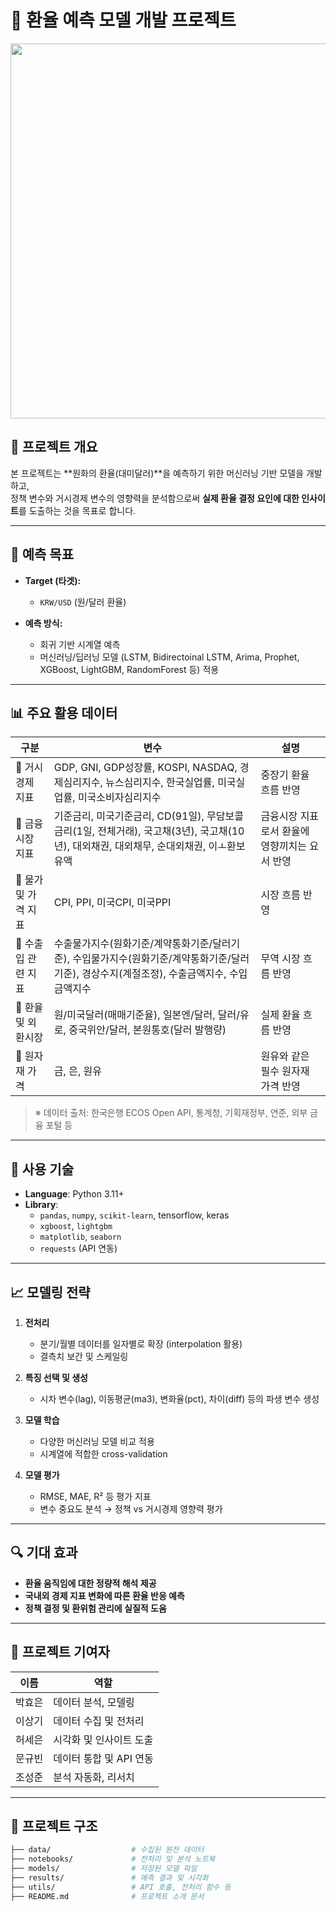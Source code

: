 # 💱 환율 예측 모델 개발 프로젝트

<p align="center">
  <img src="https://i.pinimg.com/736x/35/65/45/3565455fb9a97d8cc3366d9623861799.jpg" width="600"/>
</p>

## 📌 프로젝트 개요
본 프로젝트는 **원화의 환율(대미달러)**을 예측하기 위한 머신러닝 기반 모델을 개발하고,  
정책 변수와 거시경제 변수의 영향력을 분석함으로써 **실제 환율 결정 요인에 대한 인사이트**를 도출하는 것을 목표로 합니다.

---

## 🎯 예측 목표
- **Target (타겟):**  
  - `KRW/USD` (원/달러 환율)  

- **예측 방식:**  
  - 회귀 기반 시계열 예측  
  - 머신러닝/딥러닝 모델 (LSTM, Bidirectoinal LSTM, Arima, Prophet, XGBoost, LightGBM, RandomForest 등) 적용

---

## 📊 주요 활용 데이터

| 구분 | 변수 | 설명 |
|------|------|------|
| 🔹 거시경제 지표 | GDP, GNI, GDP성장률, KOSPI, NASDAQ, 경제심리지수, 뉴스심리지수, 한국실업률, 미국실업률, 미국소비자심리지수 | 중장기 환율 흐름 반영 |
| 🔸 금융시장 지표 | 기준금리, 미국기준금리, CD(91일), 무담보콜금리(1일, 전체거래), 국고채(3년), 국고채(10년), 대외채권, 대외채무, 순대외채권, 이ㅗ환보유액 | 금융시장 지표로서 환율에 영향끼치는 요서 반영 |
| 🔹 물가 및 가격 지표 | CPI, PPI, 미국CPI, 미국PPI | 시장 흐름 반영 |
| 🔸 수출입 관련 지표 | 수출물가지수(원화기준/계약통화기준/달러기준), 수입물가지수(원화기준/계약통화기준/달러기준), 경상수지(계절조정), 수출금액지수, 수입금액지수 | 무역 시장 흐름 반영 |
| 🔹 환율 및 외환시장 | 원/미국달러(매매기준율), 일본엔/달러, 달러/유로, 중국위안/달러, 본원통호(달러 발행량) | 실제 환율 흐름 반영 |
| 🔸 원자재 가격 | 금, 은, 원유 | 원유와 같은 필수 원자재 가격 반영 |

> ※ 데이터 출처: 한국은행 ECOS Open API, 통계청, 기획재정부, 연준, 외부 금융 포털 등

---

## 🔧 사용 기술

- **Language**: Python 3.11+
- **Library**:
  - `pandas`, `numpy`, `scikit-learn`, tensorflow, keras  
  - `xgboost`, `lightgbm`  
  - `matplotlib`, `seaborn`  
  - `requests` (API 연동)

---

## 📈 모델링 전략

1. **전처리**
   - 분기/월별 데이터를 일자별로 확장 (interpolation 활용)
   - 결측치 보간 및 스케일링

2. **특징 선택 및 생성**
   - 시차 변수(lag), 이동평균(ma3), 변화율(pct), 차이(diff) 등의 파생 변수 생성

3. **모델 학습**
   - 다양한 머신러닝 모델 비교 적용
   - 시계열에 적합한 cross-validation

4. **모델 평가**
   - RMSE, MAE, R² 등 평가 지표
   - 변수 중요도 분석 → 정책 vs 거시경제 영향력 평가

---

## 🔍 기대 효과
- **환율 움직임에 대한 정량적 해석 제공**
- **국내외 경제 지표 변화에 따른 환율 반응 예측**
- **정책 결정 및 환위험 관리에 실질적 도움**

---

## 👥 프로젝트 기여자

| 이름 | 역할 |
|------|------|
| 박효은 | 데이터 분석, 모델링 |
| 이상기 | 데이터 수집 및 전처리 |
| 허세은 | 시각화 및 인사이트 도출 |
| 문규빈 | 데이터 통합 및 API 연동 |
| 조성준 | 분석 자동화, 리서치 |

---

## 📂 프로젝트 구조

```bash
├── data/                  # 수집된 원천 데이터
├── notebooks/             # 전처리 및 분석 노트북
├── models/                # 저장된 모델 파일
├── results/               # 예측 결과 및 시각화
├── utils/                 # API 호출, 전처리 함수 등
├── README.md              # 프로젝트 소개 문서
